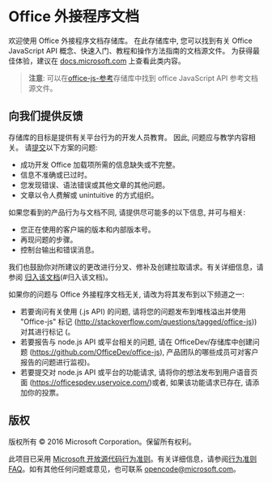 # <a name="office-add-ins-documentation"></a>Office 外接程序文档

欢迎使用 Office 外接程序文档存储库。 在此存储库中, 您可以找到有关 Office JavaScript API 概念、快速入门、教程和操作方法指南的文档源文件。 为获得最佳体验，建议在 [docs.microsoft.com](https://docs.microsoft.com/office/dev/add-ins) 上查看此类内容。

> **注意**: 可以在[office-js-参考](https://github.com/OfficeDev/office-js-docs-reference)存储库中找到 office JavaScript API 参考文档源文件。

## <a name="give-us-your-feedback"></a>向我们提供反馈

存储库的目标是提供有关平台行为的开发人员教育。 因此, 问题应与教学内容相关。 请[提交](https://github.com/OfficeDev/office-js-docs-pr/issues)以下方案的问题:

 - 成功开发 Office 加载项所需的信息缺失或不完整。
 - 信息不准确或已过时。
 - 您发现错误、语法错误或其他文章的其他问题。
 - 文章以令人费解或 unintuitive 的方式组织。
 
如果您看到的产品行为与文档不同, 请提供尽可能多的以下信息, 并可与相关:

 - 您正在使用的客户端的版本和内部版本号。
 - 再现问题的步骤。
 - 控制台输出和错误消息。
 
我们也鼓励你对所建议的更改进行分叉、修补及创建拉取请求。有关详细信息，请参阅 [归入该文档](Contributing.md)(#归入该文档)。 

如果你的问题与 Office 外接程序文档无关, 请改为将其发布到以下频道之一:

 - 若要询问有关使用 (.js API) 的问题, 请将您的问题发布到堆栈溢出并使用 "Office-js" 标记 (http://stackoverflow.com/questions/tagged/office-js)) 对其进行标记 (。
 - 若要报告与 node.js API 或平台相关的问题, 请在 OfficeDev/存储库中创建问题 (https://github.com/OfficeDev/office-js), 产品团队的哪些成员可对客户报告的问题进行监视)。
 - 若要提交对 node.js API 或平台的功能请求, 请将你的想法发布到用户语音页面 (https://officespdev.uservoice.com/)或者, 如果该功能请求已存在, 请添加你的投票。

## <a name="copyright"></a>版权

版权所有 © 2016 Microsoft Corporation。保留所有权利。


此项目已采用 [Microsoft 开放源代码行为准则](https://opensource.microsoft.com/codeofconduct/)。有关详细信息，请参阅[行为准则 FAQ](https://opensource.microsoft.com/codeofconduct/faq/)。如有其他任何问题或意见，也可联系 [opencode@microsoft.com](mailto:opencode@microsoft.com)。
